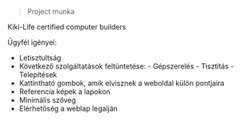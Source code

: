 >  Project munka

Kiki-Life certified computer builders

Ügyfél igényei:
+ Letisztultság
+ Következő szolgáltatások feltüntetése:
              - Gépszerelés
              - Tisztítás
              - Telepítések
+ Kattintható gombok, amik elvisznek a weboldal külön pontjaira
+ Referencia képek a lapokon
+ Minimális szöveg
+ Elérhetőség a weblap legalján
